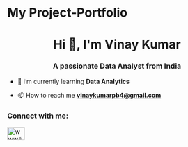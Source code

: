 # My Project-Portfolio
<h1 align="center">Hi 👋, I'm Vinay Kumar</h1>
<h3 align="center">A passionate Data Analyst from India</h3>

- 🌱 I’m currently learning **Data Analytics**

- 📫 How to reach me **vinaykumarpb4@gmail.com**

<h3 align="left">Connect with me:</h3>
<p align="left">
<a href="https://linkedin.com/in/www.linkedin.com/in/vinay-kumar-pb" target="blank"><img align="center" src="https://raw.githubusercontent.com/rahuldkjain/github-profile-readme-generator/master/src/images/icons/Social/linked-in-alt.svg" alt="www.linkedin.com/in/vinay-kumar-pb" height="30" width="40" /></a>
</p>
